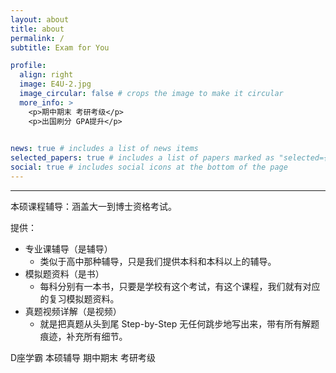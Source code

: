 ```yaml
---
layout: about
title: about
permalink: /
subtitle: Exam for You

profile:
  align: right
  image: E4U-2.jpg
  image_circular: false # crops the image to make it circular
  more_info: >
    <p>期中期末 考研考级</p>
    <p>出国刷分 GPA提升</p>
   

news: true # includes a list of news items
selected_papers: true # includes a list of papers marked as "selected={true}"
social: true # includes social icons at the bottom of the page
---
```





---

本硕课程辅导：涵盖大一到博士资格考试。

提供：<br>

- 专业课辅导（是辅导）
  - 类似于高中那种辅导，只是我们提供本科和本科以上的辅导。
- 模拟题资料（是书）
  - 每科分别有一本书，只要是学校有这个考试，有这个课程，我们就有对应的复习模拟题资料。
- 真题视频详解（是视频）
  - 就是把真题从头到尾 Step-by-Step 无任何跳步地写出来，带有所有解题痕迹，补充所有细节。



D座学霸 本硕辅导 期中期末 考研考级



